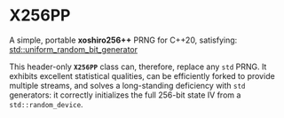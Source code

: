# X256PP
A simple, portable **xoshiro256++** PRNG for C++20, satisfying: [std::uniform_random_bit_generator](https://en.cppreference.com/w/cpp/numeric/random/uniform_random_bit_generator)

This header-only **`X256PP`** class can, therefore, replace any `std` PRNG. It exhibits excellent statistical qualities, can be efficiently forked to provide multiple streams, and solves a long-standing deficiency with `std` generators: it correctly initializes the full 256-bit state IV from a `std::random_device`.
